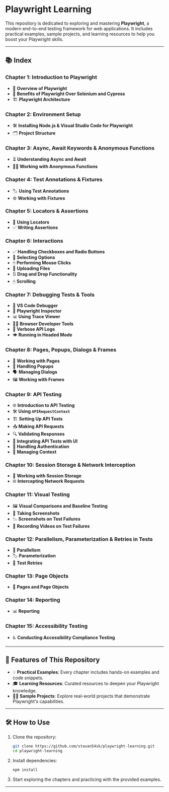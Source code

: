 # Playwright Learning

This repository is dedicated to exploring and mastering **Playwright**, a modern end-to-end testing framework for web applications. It includes practical examples, sample projects, and learning resources to help you boost your Playwright skills.

---

## 📚 Index

### Chapter 1: Introduction to Playwright
- 🚀 **Overview of Playwright**
- 🔄 **Benefits of Playwright Over Selenium and Cypress**
- 🏗️ **Playwright Architecture**

### Chapter 2: Environment Setup
- 🛠 **Installing Node.js & Visual Studio Code for Playwright**
- 🗂 **Project Structure**

### Chapter 3: Async, Await Keywords & Anonymous Functions
- ⏳ **Understanding Async and Await**
- 🕵️‍♂️ **Working with Anonymous Functions**

### Chapter 4: Test Annotations & Fixtures
- 🏷 **Using Test Annotations**
- ⚙️ **Working with Fixtures**

### Chapter 5: Locators & Assertions
- 📍 **Using Locators**
- ✅ **Writing Assertions**

### Chapter 6: Interactions
- ✅ **Handling Checkboxes and Radio Buttons**
- 🔽 **Selecting Options**
- 🖱 **Performing Mouse Clicks**
- 📁 **Uploading Files**
- 🔃 **Drag and Drop Functionality**
- 🖱 **Scrolling**

### Chapter 7: Debugging Tests & Tools
- 🐞 **VS Code Debugger**
- 🔎 **Playwright Inspector**
- 📊 **Using Trace Viewer**
- 🧑‍💻 **Browser Developer Tools**
- 📜 **Verbose API Logs**
- 👁 **Running in Headed Mode**

### Chapter 8: Pages, Popups, Dialogs & Frames
- 📄 **Working with Pages**
- 🔔 **Handling Popups**
- 🗣 **Managing Dialogs**
- 🖼 **Working with Frames**

### Chapter 9: API Testing
- 🌐 **Introduction to API Testing**
- 🛠 **Using `APIRequestContext`**
- 🏗 **Setting Up API Tests**
- 📤 **Making API Requests**
- 🔍 **Validating Responses**
- 🧩 **Integrating API Tests with UI**
- 🔑 **Handling Authentication**
- 📂 **Managing Context**

### Chapter 10: Session Storage & Network Interception
- 💾 **Working with Session Storage**
- 🌐 **Intercepting Network Requests**

### Chapter 11: Visual Testing
- 🖼 **Visual Comparisons and Baseline Testing**
- 📸 **Taking Screenshots**
- 📉 **Screenshots on Test Failures**
- 🎥 **Recording Videos on Test Failures**

### Chapter 12: Parallelism, Parameterization & Retries in Tests
- 🔀 **Parallelism**
- 🏷 **Parameterization**
- 🔄 **Test Retries**

### Chapter 13: Page Objects
- 📝 **Pages and Page Objects**

### Chapter 14: Reporting
- 📊 **Reporting**

### Chapter 15: Accessibility Testing
- ♿ **Conducting Accessibility Compliance Testing**

---

## 🌟 Features of This Repository
- 💡 **Practical Examples**: Every chapter includes hands-on examples and code snippets.
- 🎓 **Learning Resources**: Curated resources to deepen your Playwright knowledge.
- 🧑‍💻 **Sample Projects**: Explore real-world projects that demonstrate Playwright's capabilities.

---

## 🛠 How to Use

1. Clone the repository:
    ```bash
    git clone https://github.com/stavan54sk/playwright-learning.git
    cd playwright-learning
    ```

2. Install dependencies:
    ```bash
    npm install
    ```

3. Start exploring the chapters and practicing with the provided examples.

---
